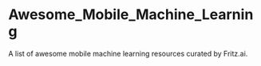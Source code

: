 # Awesome_Mobile_Machine_Learning
A list of awesome mobile machine learning resources curated by Fritz.ai.
